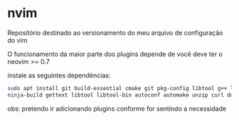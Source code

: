 # nvim
Repositório destinado ao versionamento do meu arquivo de configuração do vim

O funcionamento da maior parte dos plugins depende de você deve ter o neovim >= 0.7 
<p>
instale as seguintes dependências:
  
```sh
sudo apt install git build-essential cmake git pkg-config libtool g++ libunibilium4 libunibilium-dev \
ninja-build gettext libtool libtool-bin autoconf automake unzip curl doxygen lua-term lua-term-dev luarocks
```

obs: pretendo ir adicionando plugins conforme for sentindo a necessidade
